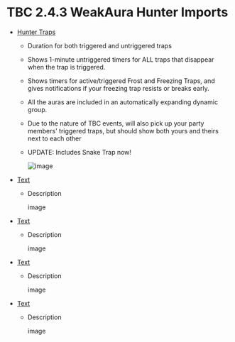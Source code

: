 # TBC 2.4.3 WeakAura Hunter Imports

- [Hunter Traps](https://github.com/GitGurky/WeakAura-Strings-Database-2.4.3/blob/main/Hunter/hunter_traps_wa_string.txt)
  - Duration for both triggered and untriggered traps
  - Shows 1-minute untriggered timers for ALL traps that disappear when the trap is triggered.
  - Shows timers for active/triggered Frost and Freezing Traps, and gives notifications if your freezing trap resists or breaks early.
  - All the auras are included in an automatically expanding dynamic group.
  - Due to the nature of TBC events, will also pick up your party members' triggered traps, but should show both yours and theirs next to each other
  - UPDATE: Includes Snake Trap now!

      ![image](https://github.com/GitGurky/WeakAura-Strings-Database-2.4.3/assets/90982783/39cc0f0f-a8dd-401b-beb9-3306fa17f967)


- [Text](link)
  - Description

      image

- [Text](link)
  - Description

      image

- [Text](link)
  - Description

      image

- [Text](link)
  - Description

      image
